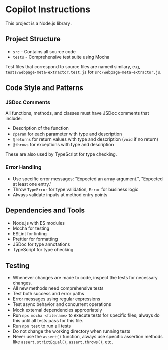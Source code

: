 # Copilot Instructions

This project is a Node.js library .

## Project Structure

- `src` - Contains all source code
- `tests` - Comprehensive test suite using Mocha

Test files that correspond to source files are named similary, e.g, `tests/webpage-meta-extractor.test.js` for `src/webpage-meta-extractor.js`.

## Code Style and Patterns

### JSDoc Comments

All functions, methods, and classes must have JSDoc comments that include:

- Description of the function
- `@param` for each parameter with type and description
- `@returns` for return values with type and description (`void` if no return)
- `@throws` for exceptions with type and description

These are also used by TypeScript for type checking.

### Error Handling

- Use specific error messages: "Expected an array argument.", "Expected at least one entry."
- Throw `TypeError` for type validation, `Error` for business logic
- Always validate inputs at method entry points

## Dependencies and Tools

- Node.js with ES modules
- Mocha for testing
- ESLint for linting
- Prettier for formatting
- JSDoc for type annotations
- TypeScript for type checking

## Testing

- Whenever changes are made to code, inspect the tests for necessary changes.
- All new methods need comprehensive tests
- Test both success and error paths
- Error messages using regular expressions
- Test async behavior and concurrent operations
- Mock external dependencies appropriately
- Run `npx mocha <filename>` to execute tests for specific files; always do this until all tests pass for this file.
- Run `npm test` to run all tests
- Do not change the working directory when running tests
- Never use the `assert()` function, always use specific assertion methods like `assert.strictEqual()`, `assert.throws()`, etc.

